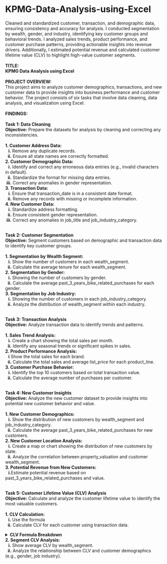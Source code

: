 # KPMG-Data-Analysis-using-Excel
Cleaned and standardized customer, transaction, and demographic data, ensuring consistency and accuracy for analysis. I conducted segmentation by wealth, gender, and industry, identifying key customer groups and behavioral trends. I analyzed sales trends, product performance, and customer purchase patterns, providing actionable insights into revenue drivers. Additionally, I estimated potential revenue and calculated customer lifetime value (CLV) to highlight high-value customer segments.
<br><br>
<b>TITLE:
<br>
KPMG Data Analysis using Excel</b>
<br><br>
<b>PROJECT OVERVIEW:</b>
<br>
This project aims to analyze customer demographics, transactions, and new customer data to provide insights into business
performance and customer behavior. The project consists of six tasks that involve data cleaning, data analysis, and visualization using
Excel.
<br><br>
<b>FINDINGS:</b><br><br>
<b>Task 1: Data Cleaning
<br>
Objective:</b> Prepare the datasets for analysis by cleaning and correcting any inconsistencies.
<br><br>
<b>1. Customer Address Data:<br>
   &nbsp;&nbsp;&nbsp;i.</b> Remove any duplicate records.<br>
   &nbsp;&nbsp;<b>ii.</b> Ensure all state names are correctly formatted.<br>
<b>2. Customer Demographic Data:<br>
   &nbsp;&nbsp;&nbsp;i.</b> Identify and correct any erroneous data entries (e.g., invalid characters in default).<br>
  &nbsp;&nbsp;<b>ii.</b> Standardize the format for missing data entries.<br>
 &nbsp;<b>iii.</b> Correct any anomalies in gender representation.<br>
<b>3. Transaction Data:<br>
   &nbsp;&nbsp;&nbsp;i.</b> Ensure that transaction_date is in a consistent date format.<br>
  &nbsp;&nbsp;<b>ii.</b> Remove any records with missing or incomplete information.<br>
<b>4. New Customer Data:<br>
   &nbsp;&nbsp;&nbsp;i.</b> Standardize address formatting.<br>
  &nbsp;&nbsp;<b>ii.</b> Ensure consistent gender representation.<br>
 &nbsp;<b>iii.</b> Correct any anomalies in job_title and job_industry_category.<br><br>

 <b>Task 2: Customer Segmentation<br>
Objective:</b> Segment customers based on demographic and transaction data to identify key customer groups.<br><br>
<b>1. Segmentation by Wealth Segment:<br>
&nbsp;&nbsp;&nbsp;i.</b> Show the number of customers in each wealth_segment.<br>
&nbsp;&nbsp;<b>ii.</b> Calculate the average tenure for each wealth_segment.<br>
<b>2. Segmentation by Gender:<br>
&nbsp;&nbsp;&nbsp;i.</b> Showing the number of customers by gender.<br>
&nbsp;&nbsp;<b>ii.</b> Calculate the average past_3_years_bike_related_purchases for each gender.<br>
<b>3. Segmentation by Job Industry:<br>
&nbsp;&nbsp;&nbsp;i.</b> Showing the number of customers in each job_industry_category.<br>
&nbsp;&nbsp;<b>ii.</b> Analyze the distribution of wealth_segment within each industry.<br><br>

<b>Task 3: Transaction Analysis<br>
Objective:</b> Analyze transaction data to identify trends and patterns.<br><br>
<b>1. Sales Trend Analysis:<br>
&nbsp;&nbsp;&nbsp;i.</b> Create a chart showing the total sales per month.<br>
&nbsp;&nbsp;<b>ii.</b> Identify any seasonal trends or significant spikes in sales.<br>
<b>2. Product Performance Analysis:<br>
&nbsp;&nbsp;&nbsp;i</b> Show the total sales for each brand.<br>
&nbsp;&nbsp;<b>ii.</b> Calculate the total sales and average list_price for each product_line.<br>
<b>3. Customer Purchase Behavior:<br>
&nbsp;&nbsp;&nbsp;i.</b> Identify the top 10 customers based on total transaction value.<br>
&nbsp;&nbsp;<b>ii.</b> Calculate the average number of purchases per customer.<br><br>

<b>Task 4: New Customer Insights<br>
Objective:</b> Analyze the new customer dataset to provide insights into potential new customer behavior and value.<br><br>
<b>1. New Customer Demographics:<br>
&nbsp;&nbsp;&nbsp;i.</b> Show the distribution of new customers by wealth_segment and job_industry_category.<br>
&nbsp;&nbsp;<b>ii.</b> Calculate the average past_3_years_bike_related_purchases for new customers.<br>
<b>2. New Customer Location Analysis:<br>
&nbsp;&nbsp;&nbsp;i.</b> Create a map or chart showing the distribution of new customers by state.<br>
&nbsp;&nbsp;<b>ii.</b> Analyze the correlation between property_valuation and customer wealth_segment.<br>
<b>3. Potential Revenue from New Customers:<br>
&nbsp;&nbsp;&nbsp;i.</b>Estimate potential revenue based on past_3_years_bike_related_purchases and value.<br><br>

<b>Task 5: Customer Lifetime Value (CLV) Analysis<br>
Objective:</b> Calculate and analyze the customer lifetime value to identify the most valuable customers.<br><br>
<b>1. CLV Calculation:<br>
&nbsp;&nbsp;&nbsp;i.</b> Use the formula<br>
&nbsp;&nbsp;<b>ii.</b> Calculate CLV for each customer using transaction data.<br>
<details>
<summary><strong> CLV Formula Breakdown</strong></summary>

<div style="border:1px solid #000; padding:16px; border-radius:6px; background-color:#f9f9f9;">

**Formula**  
`CLV = (Average Purchase Value × Purchase Frequency) × Customer Lifespan`

---

### **Average Purchase Value (APV):**

- This is the average amount of money a customer spends in a single purchase.  
- **Formula:** `APV = Total Revenue / Number of Purchases`
  - **Total Revenue** is the sum of all revenues generated from all purchases. You can get the total revenue from transactional data.
  - **Number of Purchases** is the total count of all transactions of that customer.

---

### **Purchase Frequency (PF):**

- This is the average number of times a customer makes a purchase in a given period.  
- **Formula:** `PF = Total Number of Transactions / Number of Unique Customers`

---

### **Customer Lifespan (CL):**

- This represents the average number of years a customer remains active.  
- In your dataset, this is represented by the `tenure` column in the Customer Demographic dataset.

</div>
</details>
<b>2. Segment CLV Analysis:<br>
&nbsp;&nbsp;&nbsp;i.</b> Show average CLV by wealth_segment.<br>
&nbsp;&nbsp;<b>ii.</b> Analyze the relationship between CLV and customer demographics (e.g., gender, job industry).<br><br>

